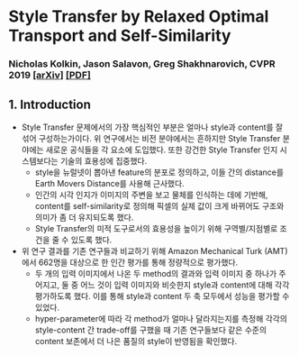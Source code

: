 # Style Transfer by Relaxed Optimal Transport and Self-Similarity

### Nicholas Kolkin, Jason Salavon, Greg Shakhnarovich, CVPR 2019  [[arXiv]](https://arxiv.org/abs/1904.12785) [[PDF]](https://arxiv.org/pdf/1904.12785.pdf)

## 1. Introduction

- Style Transfer 문제에서의 가장 핵심적인 부분은 얼마나 style과 content를 잘 섞어 구성하는가이다. 위 연구에서는 비전 분야에서는 흔하지만 Style Transfer 분야에는 새로운 공식들을 각 요소에 도입했다. 또한 강건한 Style Transfer 인지 시스템보다는 기술의 효용성에 집중했다. 
  - style을 뉴럴넷이 뽑아낸 feature의 분포로 정의하고, 이들 간의 distance를 Earth Movers Distance를 사용해 근사했다. 
  - 인간의 시각 인지가 이미지의 주변을 보고 물체를 인식하는 데에 기반해, content를 self-similarity로 정의해 픽셀의 실제 값이 크게 바뀌어도 구조와 의미가 좀 더 유지되도록 했다. 
  - Style Transfer의 미적 도구로서의 효용성을 높이기 위해 구역별/지점별로 조건을 줄 수 있도록 했다. 
- 위 연구 결과를 기존 연구들과 비교하기 위해 Amazon Mechanical Turk (AMT) 에서 662명을 대상으로 한 인간 평가를 통해 정량적으로 평가했다. 
  - 두 개의 입력 이미지에서 나온 두 method의 결과와 입력 이미지 중 하나가 주어지고, 둘 중 어느 것이 입력 이미지와 비슷한지 style과 content에 대해 각각 평가하도록 했다. 이를 통해 style과 content 두 축 모두에서 성능을 평가할 수 있었다. 
  - hyper-parameter에 따라 각 method가 얼마나 달라지는지를 측정해 각각의 style-content 간 trade-off를 구했을 때 기존 연구들보다 같은 수준의 content 보존에서 더 나은 품질의 style이 반영됨을 확인했다. 